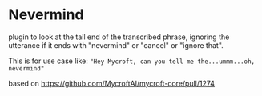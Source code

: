 # Nevermind

plugin to look at the tail end of the transcribed phrase, ignoring the utterance if it ends with "nevermind" or "cancel" or "ignore that". 

This is for use case like: `"Hey Mycroft, can you tell me the...ummm...oh, nevermind"`

based on https://github.com/MycroftAI/mycroft-core/pull/1274
